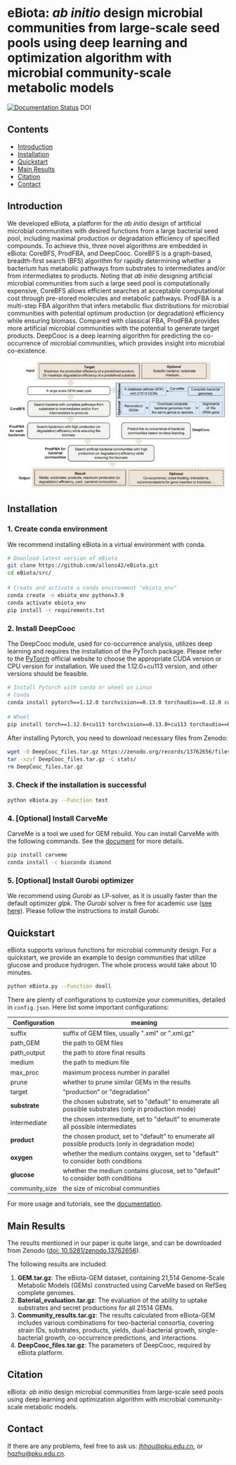 # eBiota: *ab initio* design microbial communities from large-scale seed pools using deep learning and optimization algorithm with microbial community-scale metabolic models

[![Documentation Status](https://readthedocs.org/projects/e-biota/badge/?version=latest)](https://e-biota.readthedocs.io/en/latest/index.html)
DOI



## Contents

- [Introduction](#Introduction)
- [Installation](#Installation)
- [Quickstart](#Quickstart)
- [Main Results](#Main-Results)
- [Citation](#Citation)
- [Contact](#Contact)



## Introduction

We developed eBiota, a platform for the *ab initio* design of artificial microbial communities with desired functions from a large bacterial seed pool, including maximal production or degradation efficiency of specified compounds. To achieve this, three novel algorithms are embedded in eBiota: CoreBFS, ProdFBA, and DeepCooc. CoreBFS is a graph-based, breadth-first search (BFS) algorithm for rapidly determining whether a bacterium has metabolic pathways from substrates to intermediates and/or from intermediates to products. Noting that *ab initio* designing artificial microbial communities from such a large seed pool is computationally expensive, CoreBFS allows efficient searches at acceptable computational cost through pre-stored molecules and metabolic pathways. ProdFBA is a multi-step FBA algorithm that infers metabolic flux distributions for microbial communities with potential optimum production (or degradation) efficiency while ensuring biomass. Compared with classical FBA, ProdFBA provides more artificial microbial communities with the potential to generate target products. DeepCooc is a deep learning algorithm for predicting the co-occurrence of microbial communities, which provides insight into microbial co-existence.

![workflow](img/Fig1.png)

## Installation

### 1. Create conda environment

We recommend installing eBiota in a virtual environment with conda.

```bash
# Download latest version of eBiota
git clone https://github.com/allons42/eBiota.git
cd eBiota/src/

# Create and activate a conda environment "ebiota_env"
conda create -n ebiota_env python=3.9
conda activate ebiota_env
pip install -r requirements.txt
```

### 2. Install DeepCooc

The DeepCooc module, used for co-occurrence analysis, utilizes deep learning and requires the installation of the PyTorch package. Please refer to the [PyTorch](https://pytorch.org/get-started/locally/) official website to choose the appropriate CUDA version or CPU version for installation. We used the 1.12.0+cu113 version, and other versions should be feasible.

```bash
# Install Pytorch with conda or wheel on Linux
# Conda
conda install pytorch==1.12.0 torchvision==0.13.0 torchaudio==0.12.0 cudatoolkit=11.3 -c pytorch

# Wheel
pip install torch==1.12.0+cu113 torchvision==0.13.0+cu113 torchaudio==0.12.0 --extra-index-url https://download.pytorch.org/whl/cu113
```

After installing Pytorch, you need to download necessary files from Zenodo:

```bash
wget -O DeepCooc_files.tar.gz https://zenodo.org/records/13762656/files/DeepCooc_files.tar.gz?download=1
tar -xzvf DeepCooc_files.tar.gz -C stats/
rm DeepCooc_files.tar.gz
```

### 3. Check if the installation is successful

```bash
python eBiota.py --Function test
```

### 4. [Optional] Install CarveMe

CarveMe is a tool we used for GEM rebuild. You can install CarveMe with the following commands. See the [document](https://carveme.readthedocs.io/) for more details.

```bash
pip install carveme
conda install -c bioconda diamond
```

### 5. [Optional] Install Gurobi optimizer

We recommend using *Gurobi* as LP-solver, as it is usually faster than the default optimizer *glpk*. The *Gurobi* solver is free for academic use ([see here](https://www.gurobi.com/features/academic-named-user-license/)). Please follow the instructions to install *Gurobi*.

## Quickstart

eBiota supports various functions for microbial community design. For a quickstart, we provide an example to design communities that utilize glucose and produce hydrogen. The whole process would take about 10 minutes.

```bash
python eBiota.py --Function doall
```

There are plenty of configurations to customize your communities, detailed in `config.json`. Here list some important configurations:

| Configuration  | meaning                                                      |
| -------------- | ------------------------------------------------------------ |
| suffix         | suffix of GEM files, usually ".xml" or ".xml.gz"             |
| path_GEM       | the path to GEM files                                        |
| path_output    | the path to store final results                              |
| medium         | the path to medium file                                      |
| max_proc       | maximum process number in parallel                           |
| prune          | whether to prune similar GEMs in the results                 |
| target         | "production" or "degradation"                                |
| **substrate**  | the chosen substrate, set to "default" to enumerate all possible substrates (only in production mode) |
| intermediate   | the chosen intermediate, set to "default" to enumerate all possible intermediates |
| **product**    | the chosen product, set to "default" to enumerate all possible products (only in degradation mode) |
| **oxygen**     | whether the medium contains oxygen, set to "default" to consider both conditions |
| **glucose**    | whether the medium contains glucose, set to "default" to consider both conditions |
| community_size | the size of microbial communities                            |

For more usage and tutorials, see the [documentation](https://e-biota.readthedocs.io/en/latest/index.html).

## Main Results

The results mentioned in our paper is quite large, and can be downloaded from Zenodo ([doi: 10.5281/zenodo.13762656](https://doi.org/10.5281/zenodo.13762656)).

The following results are included:

1. **GEM.tar.gz**: The eBiota-GEM dataset, containing 21,514 Genome-Scale Metabolic Models (GEMs) constructed using CarveMe based on RefSeq complete genomes.
2. **Baterial_evaluation.tar.gz**: The evaluation of the ability to uptake substrates and secret productions for all 21514 GEMs.
3. **Community_results.tar.gz**: The results calculated from eBiota-GEM includes various combinations for two-bacterial consortia, covering strain IDs, substrates, products, yields, dual-bacterial growth, single-bacterial growth, co-occurrence predictions, and interactions.
4. **DeepCooc_files.tar.gz**: The parameters of DeepCooc, required by eBiota platform.

## Citation

eBiota: *ab initio* design microbial communities from large-scale seed pools using deep learning and optimization algorithm with microbial community-scale metabolic models.

## Contact

If there are any problems, feel free to ask us: jhhou@pku.edu.cn, or hqzhu@pku.edu.cn.
